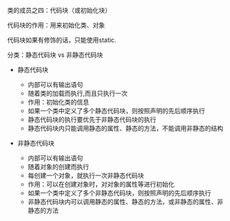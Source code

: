 类的成员之四：代码块（或初始化块）

代码块的作用：用来初始化类、对象

代码块如果有修饰的话，只能使用static.

分类：静态代码块  vs 非静态代码块

* 静态代码块
	
	* 内部可以有输出语句
	* 随着类的加载而执行,而且只执行一次
	* 作用：初始化类的信息
	* 如果一个类中定义了多个静态代码块，则按照声明的先后顺序执行
	* 静态代码块的执行要优先于非静态代码块的执行
	* 静态代码块内只能调用静态的属性、静态的方法，不能调用非静态的结构
* 非静态代码块
	* 内部可以有输出语句
	* 随着对象的创建而执行
	* 每创建一个对象，就执行一次非静态代码块
	* 作用：可以在创建对象时，对对象的属性等进行初始化
	* 如果一个类中定义了多个非静态代码块，则按照声明的先后顺序执行
	* 非静态代码块内可以调用静态的属性、静态的方法，或非静态的属性、非静态的方法